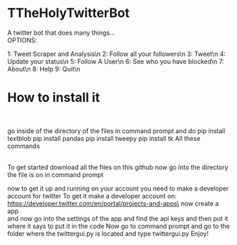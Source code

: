 # TTheHolyTwitterBot
A twitter bot that does many things...<br>
OPTIONS:

1: Tweet Scraper and Analysis\n
2: Follow all your followers\n
3: Tweet\n
4: Update your status\n
5: Follow A User\n
6: See who you have blocked\n
7: About\n
8: Help
9: Quit\n
<br>
<h1>How to install it</h1> <br>
<p>go inside of the directory of the files in command prompt and do 
pip install textblob
pip install pandas
pip install tweepy
pip install tk
 All these commands
</p>
<br>
To get started
download all the files on this github
now go into the directory the file is on in command prompt

now to get it up and running on your account you need to make a developer account for twitter
To get it make a developer account on:
https://developer.twitter.com/en/portal/projects-and-apps\
now create a app  
and now go into the settings of the app and find the api keys and then put it where it says to put it in the code
Now go to command prompt and go to the folder where the twittergui.py is located and type twittergui.py 
Enjoy!
